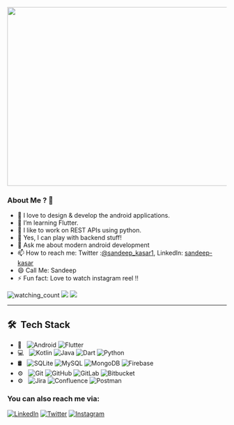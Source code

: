 <p align="center">
  <img src="https://github.com/sandeep-kasar/sandeep-kasar/blob/main/writing-code-laptop.jpg" height="410" width="1000"/>
</p>

 
### About Me ? 👋

- 🔭 I love to design & develop the android applications.
- 🌱 I’m learning Flutter.
- 👯 I like to work on REST APIs using python.
- 🤔 Yes, I can play with backend stuff! 
- 💬 Ask me about modern android development
- 📫 How to reach me: Twitter :[@sandeep_kasar1](https://twitter.com/sandeep_kasar1), LinkedIn: [sandeep-kasar](https://www.linkedin.com/in/sandeep-kasar/) 
- 😄 Call Me: Sandeep
- ⚡ Fun fact: Love to watch instagram reel !!

<p align="left"> 
<img src="https://komarev.com/ghpvc/?username=sandeep-kasar&color=brightgreen" alt="watching_count" />
<img src="https://img.shields.io/badge/Lives-India-success" />
<img src="https://img.shields.io/badge/Languages-English%20%26%20Tamil-brightgreen" />
</p>

<hr></hr>

## 🛠 &nbsp;Tech Stack

- 📱 &nbsp;
  ![Android](https://img.shields.io/badge/-Android-333333?style=flat&logo=android)
  ![Flutter](https://img.shields.io/badge/-Flutter-333333?style=flat&logo=flutter)
- 💻 &nbsp;
  ![Kotlin](  https://img.shields.io/badge/-Kotlin-333333?style=flat&logo=kotlin)
  ![Java](https://img.shields.io/badge/-Java-333333?style=flat&logo=Java&logoColor=007396)
  ![Dart](https://img.shields.io/badge/-Dart-333333?style=flat&logo=dart)
  ![Python](https://img.shields.io/badge/-Python-333333?style=flat&logo=python)
- 🛢 &nbsp;
  ![SQLite](https://img.shields.io/badge/-SQLite-333333?style=flat&logo=sqlite)
  ![MySQL](https://img.shields.io/badge/-MySQL-333333?style=flat&logo=mysql)
  ![MongoDB](https://img.shields.io/badge/-MongoDB-333333?style=flat&logo=mongodb)
  ![Firebase](https://img.shields.io/badge/-Firebase-333333?style=flat&logo=firebase)
- ⚙️ &nbsp;
  ![Git](https://img.shields.io/badge/-Git-333333?style=flat&logo=git)
  ![GitHub](https://img.shields.io/badge/-GitHub-333333?style=flat&logo=github)
  ![GitLab](https://img.shields.io/badge/-GitLab-333333?style=flat&logo=gitlab)
  ![Bitbucket](https://img.shields.io/badge/-Bitbucket-333333?style=flat&logo=bitbucket)
- ⚙️ &nbsp;
  ![Jira](https://img.shields.io/badge/-Jira-333333?style=flat&logo=jira)
  ![Confluence](https://img.shields.io/badge/-Confluence-333333?style=flat&logo=confluence)
  ![Postman](https://img.shields.io/badge/-Postman-333333?style=flat&logo=postman)


### You can also reach me via:

[![LinkedIn][linkedin-shield]][linkedin-url]
[![Twitter][twitter-shield]][twitter-url]
[![Instagram][instagram-shield]][instagram-url]


<!-- social media -->
[twitter-url]: https://twitter.com/sandeep_kasar1
[instagram-url]:  https://www.instagram.com/sandeep_kasar/
[linkedin-url]: https://www.linkedin.com/in/sandeep-kasar/

<!-- shield -->
[linkedin-shield]: https://img.shields.io/badge/-LinkedIn-%230077B5.svg?style=for-the-badge&logo=linkedin
[twitter-shield]: https://img.shields.io/badge/-Twitter-%230077B5.svg?style=for-the-badge&logo=twitter
[instagram-shield]: https://img.shields.io/badge/instagram-%23E4405F.svg?&style=for-the-badge&logo=instagram&logoColor=white

